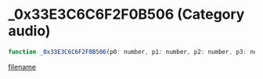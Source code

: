 # _0x33E3C6C6F2F0B506 (Category audio)

```js
function _0x33E3C6C6F2F0B506(p0: number, p1: number, p2: number, p3: number): void
```

[filename](_0x33E3C6C6F2F0B506_m.md ':include')